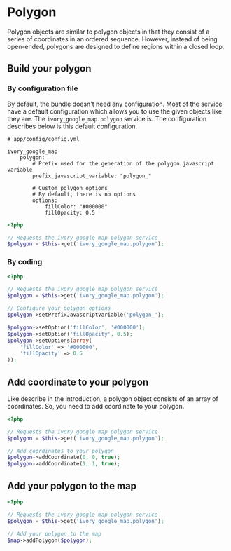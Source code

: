 # Polygon

Polygon objects are similar to polygon objects in that they consist of a series of coordinates in an ordered sequence. 
However, instead of being open-ended, polygons are designed to define regions within a closed loop.

## Build your polygon

### By configuration file

By default, the bundle doesn't need any configuration. Most of the service have a default configuration which allows you to use the given objects like they are.
The ``ivory_google_map.polygon`` service is. The configuration describes below is this default configuration.

```
# app/config/config.yml

ivory_google_map
    polygon:
        # Prefix used for the generation of the polygon javascript variable
        prefix_javascript_variable: "polygon_"

        # Custom polygon options
        # By default, there is no options
        options:
            fillColor: "#000000"
            fillOpacity: 0.5
```

``` php
<?php

// Requests the ivory google map polygon service
$polygon = $this->get('ivory_google_map.polygon');
```

### By coding

``` php
<?php

// Requests the ivory google map polygon service
$polygon = $this->get('ivory_google_map.polygon');

// Configure your polygon options
$polygon->setPrefixJavascriptVariable('polygon_');

$polygon->setOption('fillColor', '#000000');
$polygon->setOption('fillOpacity', 0.5);
$polygon->setOptions(array(
    'fillColor' => '#000000',
    'fillOpacity' => 0.5
));
```

## Add coordinate to your polygon

Like describe in the introduction, a polygon object consists of an array of coordinates. So, you need to add coordinate to your polygon.

``` php
<?php

// Requests the ivory google map polygon service
$polygon = $this->get('ivory_google_map.polygon');

// Add coordinates to your polygon
$polygon->addCoordinate(0, 0, true);
$polygon->addCoordinate(1, 1, true);
```

## Add your polygon to the map

``` php
<?php

// Requests the ivory google map polygon service
$polygon = $this->get('ivory_google_map.polygon');

// Add your polygon to the map
$map->addPolygon($polygon);
```
